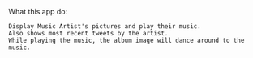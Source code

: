 What this app do:

	Display Music Artist's pictures and play their music.
	Also shows most recent tweets by the artist.
	While playing the music, the album image will dance around to the music.
